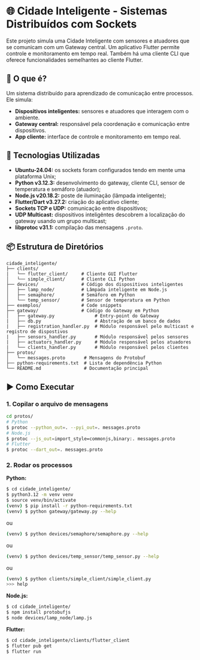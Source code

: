 # 🌐 Cidade Inteligente - Sistemas Distribuídos com Sockets
Este projeto simula uma Cidade Inteligente com sensores e atuadores que se comunicam com um Gateway central. Um aplicativo Flutter permite controle e monitoramento em tempo real. Também há uma cliente CLI que oferece funcionalidades semelhantes ao cliente Flutter.


## 🧠 O que é?

Um sistema distribuído para aprendizado de comunicação entre processos. Ele simula:

- **Dispositivos inteligentes:** sensores e atuadores que interagem com o ambiente.
- **Gateway central:** responsável pela coordenação e comunicação entre dispositivos.
- **App cliente:** interface de controle e monitoramento em tempo real.

## 🔧 Tecnologias Utilizadas

- **Ubuntu-24.04:** os sockets foram configurados tendo em mente uma plataforma Unix;
- **Python v3.12.3:** desenvolvimento do gateway, cliente CLI, sensor de temperatura e semáforo (atuador);
- **Node.js v20.18.2:** poste de iluminação (lâmpada inteligente);
- **Flutter/Dart v3.27.2:** criação do aplicativo cliente;
- **Sockets TCP e UDP:** comunicação entre dispositivos;
- **UDP Multicast:** dispositivos inteligêntes descobrem a localização do gateway usando um grupo multicast;
- **libprotoc v31.1:** compilação das mensagens `.proto`.

## 📦 Estrutura de Diretórios

```
cidade_inteligente/
├── clients/
|   └── flutter_client/     # Cliente GUI Flutter
│   └── simple_client/      # Cliente CLI Python
├── devices/                # Código dos dispositivos inteligentes
│   ├── lamp_node/          # Lâmpada inteligente em Node.js
│   ├── semaphore/          # Semáforo em Python
│   └── temp_sensor/        # Sensor de temperatura em Python
├── exemplos/               # Code snippets
├── gateway/                # Código do Gateway em Python
│   ├── gateway.py               # Entry-point do Gateway
|   ├── db.py                    # Abstração de um banco de dados
|   ├── registration_handler.py  # Módulo responsável pelo multicast e registro de dispostivos
|   ├── sensors_handler.py       # Módulo responsável pelos sensores
|   ├── actuators_handler.py     # Módulo responsável pelos atuadores
|   └── clients_handler.py       # Módulo responsável pelos clientes
├── protos/                 
│   └── messages.proto       # Mensagens do Protobuf
├── python-requirements.txt  # Lista de dependência Python
└── README.md                # Documentação principal
```

## ▶️ Como Executar

### 1. Copilar o arquivo de mensagens

```bash
cd protos/
# Python
$ protoc --python_out=. --pyi_out=. messages.proto
# Node.js
$ protoc --js_out=import_style=commonjs,binary:. messages.proto
# Flutter
$ protoc --dart_out=. messages.proto
```

### 2. Rodar os processos

**Python:**
```bash
$ cd cidade_inteligente/
$ python3.12 -m venv venv
$ source venv/bin/activate
(venv) $ pip install -r python-requirements.txt
(venv) $ python gateway/gateway.py --help
```
ou
```bash
(venv) $ python devices/semaphore/semaphore.py --help
```
ou
```bash
(venv) $ python devices/temp_sensor/temp_sensor.py --help
```
ou
```bash
(venv) $ python clients/simple_client/simple_client.py
>>> help
```

**Node.js:**
```bash
$ cd cidade_inteligente/
$ npm install protobufjs
$ node devices/lamp_node/lamp.js
```

**Flutter:**
```bash
$ cd cidade_inteligente/clients/flutter_client
$ flutter pub get
$ flutter run
```
